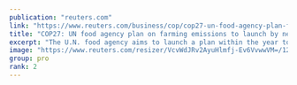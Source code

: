 ```yaml
---
publication: "reuters.com"
link: "https://www.reuters.com/business/cop/cop27-un-food-agency-plan-farming-emissions-launch-by-next-year-after-investor-2022-11-10/"
title: "COP27: UN food agency plan on farming emissions to launch by next year after investor push"
excerpt: "The U.N. food agency aims to launch a plan within the year to make the world's food system more sustainable, a senior executive told Reuters on the sidelines of the COP27 climate talks in Egypt."
image: "https://www.reuters.com/resizer/VcvWdJRv2AyuHlmfj-Ev6VvwwVM=/1200x628/smart/filters:quality(80)/cloudfront-us-east-2.images.arcpublishing.com/reuters/WARSVZRTBVLGTNT52N6W4YQIXQ.jpg"
group: pro
rank: 2
---
```

